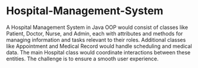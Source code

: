 # Hospital-Management-System
A Hospital Management System in Java OOP would consist of classes like Patient, Doctor, Nurse, and Admin, each with attributes and methods for managing information and tasks relevant to their roles. Additional classes like Appointment and Medical Record would handle scheduling and medical data. The main Hospital class would coordinate interactions between these entities. The challenge is to ensure a smooth user experience. 
